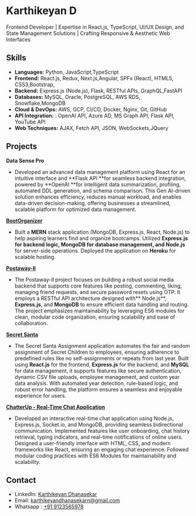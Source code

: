 # Karthikeyan D
Frontend Developer | Expertise in React.js, TypeScript, UI/UX Design, and State Management Solutions | Crafting Responsive & Aesthetic Web Interfaces

## Skills

- **Languages:** Python, JavaScript,TypeScript
- **Frontend:**  React.js, Redux,  Next.js,Angular, SPFx (React), HTML5, CSS3,Bootstrap,
- **Backend:** Express.js (Node.js), Flask, RESTful APIs, GraphQL,FastAPI
- **Databases:** MySQL, Oracle, PostgreSQL, AWS RDS, Snowflake,MongoDB
- **Cloud & DevOps:**  AWS, GCP, CI/CD, Docker, Nginx, Git, GitHub
- **API Integration:** : OpenAI API, Azure AD, MS Graph API, Flask API, YouTube API
- **Web Techniques:** AJAX, Fetch API, JSON, WebSockets,JQuery

## Projects

**Data Sense Pro**
  - Developed an advanced data management platform using React for an intuitive interface and **Flask API **for seamless backend integration, powered by **OpenAI **for intelligent data summarization, profiling, automated DDL generation, and schema comparison. This Gen AI-driven solution enhances efficiency, reduces manual workload, and enables data-driven decision-making, offering businesses a streamlined, scalable platform for optimized data management.

[**BootOrganizer**](https://github.com/karthikeyandhanasekar/Boot_Organizer.git)
- Built a **MERN** stack application (MongoDB, Express.js, React, Node.js) to help aspiring learners find and organize bootcamps. Utilized **Express.js **for backend logic, **MongoDB** for database management, and** Node.js** for server-side operations. Deployed the application on **Heroku** for scalable hosting.

[**Postaway-Il**](https://github.com/karthikeyandhanasekar/postgateway2.git)
- The Postaway-Il project focuses on building a robust social media backend that supports core features like posting, commenting, liking, managing friend requests, and secure password resets using OTP. It employs a RESTful API architecture designed with** Node.js**, **Express.js**, and **MongoDB** to ensure efficient data handling and routing. The project emphasizes maintainability by leveraging ES6 modules for clean, modular code organization, ensuring scalability and ease of collaboration.

[**Secret Santa**](https://github.com/karthikeyandhanasekar/acme_santa_claus)
- The Secret Santa Assignment application automates the fair and random assignment of Secret Children to employees, ensuring adherence to predefined rules like no self-assignments or repeats from last year. Built using **React.js** for the frontend, **Express.js** for the backend, and **MySQL** for data management, it supports features like secure authentication, dynamic CSV file uploads, employee management, and custom year data analysis. With automated year detection, rule-based logic, and robust error handling, the platform ensures a seamless and enjoyable experience for users.

[**ChatterUp - Real-Time Chat Application**](https://github.com/karthikeyandhanasekar/chatterUp.git)
- Developed an interactive real-time chat application using Node.js, Express.js, Socket.io, and MongoDB, providing seamless bidirectional communication. Implemented features like user onboarding, chat history retrieval, typing indicators, and real-time notifications of online users. Designed a user-friendly interface with HTML, CSS, and modern frameworks like React, ensuring an engaging chat experience. Followed modular coding practices with ES6 Modules for maintainability and scalability.

## Contact

- LinkedIn: [Karthikeyan Dhanasekar](https://www.linkedin.com/in/karthikeyan-dhanasekar/)
- Email: [karthikeyandhanasekarn@gmail.com](mailto:karthikeyandhanasekarn@gmail.com)
- Whatsapp : [+91 9123565978](tel:+919123565978) 
